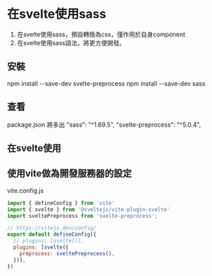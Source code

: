 # 在svelte使用sass

1. 在svelte使用sass，預設轉換為css，僅作用於自身component
2. 在svelte使用sass語法，將更方便開發。

## 安裝
npm install --save-dev svelte-preprocess
npm install --save-dev sass

## 查看
package.json
將多出
"sass": "^1.69.5",
"svelte-preprocess": "^5.0.4",

## 在svelte使用
<style lang="scss"></style>

## 使用vite做為開發服務器的設定
vite.config.js

```js
import { defineConfig } from 'vite'
import { svelte } from '@sveltejs/vite-plugin-svelte'
import sveltePreprocess from 'svelte-preprocess';

// https://vitejs.dev/config/
export default defineConfig({
  // plugins: [svelte()],
  plugins: [svelte({
    preprocess: sveltePreprocess(),
  })],
})

```
